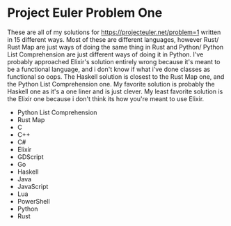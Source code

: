 # Project Euler Problem One
These are all of my solutions for https://projecteuler.net/problem=1
written in 15 different ways. Most of these are different languages, however Rust/ Rust Map are just ways of doing the same thing in Rust and Python/ Python List Comprehension are just different ways of doing it in Python. I've probably approached Elixir's solution entirely wrong because it's meant to be a functional language, and i don't know if what i've done classes as functional so oops. The Haskell solution is closest to the Rust Map one, and the Python List Comprehension one. My favorite solution is probably the Haskell one as it's a one liner and is just clever. My least favorite solution is the Elixir one because i don't think its how you're meant to use Elixir.
- Python List Comprehension
- Rust Map
- C
- C++
- C#
- Elixir
- GDScript
- Go
- Haskell
- Java
- JavaScript
- Lua
- PowerShell
- Python
- Rust